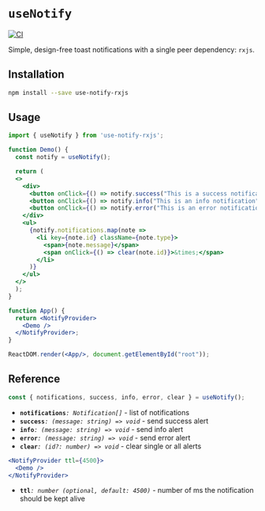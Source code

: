 # `useNotify`

[![CI](https://github.com/jasonraimondi/use-notify-rxjs/workflows/CI/badge.svg)](https://github.com/jasonraimondi/use-notify-rxjs)

Simple, design-free toast notifications with a single peer dependency: `rxjs`.

## Installation

```bash
npm install --save use-notify-rxjs
```

## Usage

```jsx
import { useNotify } from 'use-notify-rxjs';

function Demo() {
  const notify = useNotify();

  return (
  <>
    <div>
      <button onClick={() => notify.success("This is a success notification")}>Add Success</button>
      <button onClick={() => notify.info("This is an info notification")}>Add Info</button>
      <button onClick={() => notify.error("This is an error notification")}>Add Error</button>
    </div>
    <ul>
      {notify.notifications.map(note =>
        <li key={note.id} className={note.type}>
          <span>{note.message}</span> 
          <span onClick={() => clear(note.id)}>&times;</span>
        </li>
      )}
    </ul>
  </>
  );
}
```

```jsx
function App() {
  return <NotifyProvider>
    <Demo />
  </NotifyProvider>;
}

ReactDOM.render(<App/>, document.getElementById("root"));
```

## Reference

```ts
const { notifications, success, info, error, clear } = useNotify();
```
- **`notifications`**_`: Notification[]`_ - list of notifications
- **`success`**_`: (message: string) => void`_ - send success alert
- **`info`**_`: (message: string) => void`_ - send info alert
- **`error`**_`: (message: string) => void`_ - send error alert
- **`clear`**_`: (id?: number) => void`_ - clear single or all alerts

```jsx
<NotifyProvider ttl={4500}>
  <Demo />
</NotifyProvider>
```

- **`ttl`**_`: number (optional, default: 4500)`_ - number of ms the notification should be kept alive
